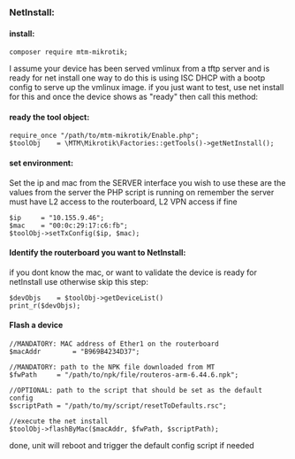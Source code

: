 ### NetInstall:

#### install:

```
composer require mtm-mikrotik;

```

I assume your device has been served vmlinux from a tftp server and is ready for net install
one way to do this is using ISC DHCP with a bootp config to serve up the vmlinux image.
if you just want to test, use net install for this and once the device shows as "ready"
then call this method:

#### ready the tool object:

```
require_once "/path/to/mtm-mikrotik/Enable.php";
$toolObj	= \MTM\Mikrotik\Factories::getTools()->getNetInstall();
```

#### set environment:

Set the ip and mac from the SERVER interface you wish to use
these are the values from the server the PHP script is running on
remember the server must have L2 access to the routerboard, L2 VPN access if fine

```
$ip		= "10.155.9.46";
$mac	= "00:0c:29:17:c6:fb";
$toolObj->setTxConfig($ip, $mac);
```

#### Identify the routerboard you want to NetInstall:

if you dont know the mac, or want to validate the device is ready for netInstall use otherwise skip this step:

```
$devObjs	= $toolObj->getDeviceList()
print_r($devObjs);
```

#### Flash a device

```
//MANDATORY: MAC address of Ether1 on the routerboard
$macAddr		= "B969B4234D37";

//MANDATORY: path to the NPK file downloaded from MT
$fwPath		= "/path/to/npk/file/routeros-arm-6.44.6.npk";

//OPTIONAL: path to the script that should be set as the default config
$scriptPath	= "/path/to/my/script/resetToDefaults.rsc";
	
//execute the net install
$toolObj->flashByMac($macAddr, $fwPath, $scriptPath);

```

done, unit will reboot and trigger the default config script if needed

